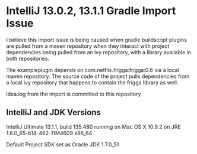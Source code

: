 IntelliJ 13.0.2, 13.1.1 Gradle Import Issue
===========================================

I believe this import issue is being caused when gradle buildscript plugins are pulled from a maven repository when they interact with project dependencies being pulled from an ivy repository, with a library available in both repositories.

The exampleplugin depends on com.netflix.frigga:frigga:0.6 via a local maven repository. The source code of the project pulls dependencies from a local ivy repository that happens to contain the frigga library as well.

idea.log from the import is committed to this repository

## IntelliJ and JDK Versions

IntelliJ Ultimate 13.1.1, build 135.480
running on Mac OS X 10.9.2
on JRE 1.6.0_65-b14-462-11M4609 x86_64

Default Project SDK set as Oracle JDK 1.7.0_51